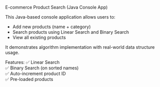 E-commerce Product Search (Java Console App)

This Java-based console application allows users to:
- Add new products (name + category)
- Search products using Linear Search and Binary Search
- View all existing products

It demonstrates algorithm implementation with real-world data structure usage.

Features:
✅ Linear Search  
✅ Binary Search (on sorted names)  
✅ Auto-increment product ID  
✅ Pre-loaded products  

